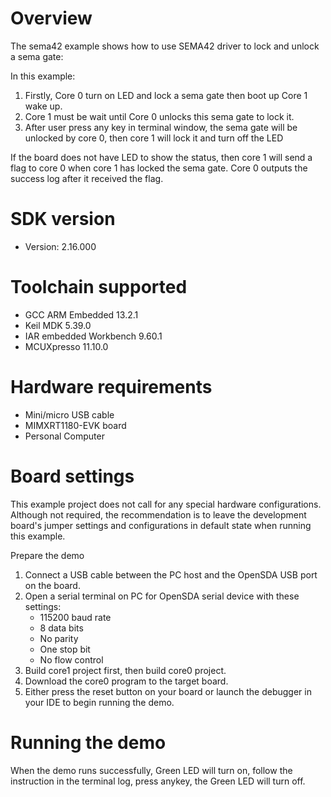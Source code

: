 Overview
========
The sema42 example shows how to use SEMA42 driver to lock and unlock a sema gate:

In this example:
1. Firstly, Core 0 turn on LED  and lock a sema gate then boot up Core 1 wake up.
2. Core 1 must be wait until Core 0 unlocks this sema gate to lock it.
3. After user press any key in terminal window, the sema gate will be unlocked by core 0,
then core 1 will lock it and turn off the LED

If the board does not have LED to show the status, then core 1 will send a flag
to core 0 when core 1 has locked the sema gate. Core 0 outputs the success log
after it received the flag.

SDK version
===========
- Version: 2.16.000

Toolchain supported
===================
- GCC ARM Embedded  13.2.1
- Keil MDK  5.39.0
- IAR embedded Workbench  9.60.1
- MCUXpresso  11.10.0

Hardware requirements
=====================
- Mini/micro USB cable
- MIMXRT1180-EVK board
- Personal Computer

Board settings
==============
This example project does not call for any special hardware configurations.
Although not required, the recommendation is to leave the development board's jumper settings
and configurations in default state when running this example.

Prepare the demo
1.  Connect a USB cable between the PC host and the OpenSDA USB port on the board.
2.  Open a serial terminal on PC for OpenSDA serial device with these settings:
    - 115200 baud rate
    - 8 data bits
    - No parity
    - One stop bit
    - No flow control
3.  Build core1 project first, then build core0 project.
4.  Download the core0 program to the target board.
5.  Either press the reset button on your board or launch the debugger in your IDE to begin running the demo.

Running the demo
================
When the demo runs successfully, Green LED will turn on, follow the instruction
in the terminal log, press anykey, the Green LED will turn off.
